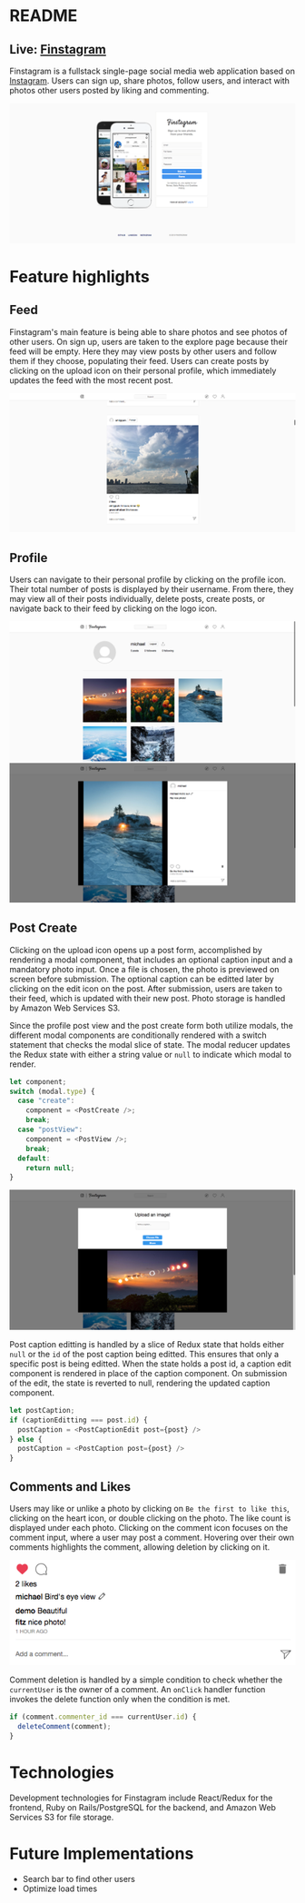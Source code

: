 # README

## Live: [Finstagram](https://finstagram-aa.herokuapp.com/#/ "Finstagram")

Finstagram is a fullstack single-page social media web application based on [Instagram](https://www.instagram.com/ "Instagram"). Users can sign up, share photos, follow users, and interact with photos other users posted by liking and commenting.

![](./readme_images/splash-ss.png)

# Feature highlights

## Feed

Finstagram's main feature is being able to share photos and see photos of other users. On sign up, users are taken to the explore page because their feed will be empty. Here they may view posts by other users and follow them if they choose, populating their feed. Users can create posts by clicking on the upload icon on their personal profile, which immediately updates the feed with the most recent post.

![](./readme_images/feed-ss.png)

## Profile

Users can navigate to their personal profile by clicking on the profile icon. Their total number of posts is displayed by their username. From there, they may view all of their posts individually, delete posts, create posts, or navigate back to their feed by clicking on the logo icon.

![](./readme_images/profile-ss.png)
![](./readme_images/postview-ss.png)

## Post Create

Clicking on the upload icon opens up a post form, accomplished by rendering a modal component, that includes an optional caption input and a mandatory photo input. Once a file is chosen, the photo is previewed on screen before submission. The optional caption can be editted later by clicking on the edit icon on the post. After submission, users are taken to their feed, which is updated with their new post. Photo storage is handled by Amazon Web Services S3.

Since the profile post view and the post create form both utilize modals, the different modal components are conditionally rendered with a switch statement that checks the modal slice of state. The modal reducer updates the Redux state with either a string value or `null` to indicate which modal to render.

```javascript
let component;
switch (modal.type) {
  case "create":
    component = <PostCreate />;
    break;
  case "postView":
    component = <PostView />;
    break;
  default:
    return null;
}
```

![](./readme_images/upload-ss.png)

Post caption editting is handled by a slice of Redux state that holds either `null` or the `id` of the post caption being editted. This ensures that only a specific post is being editted. When the state holds a post id, a caption edit component is rendered in place of the caption component. On submission of the edit, the state is reverted to null, rendering the updated caption component.

```javascript
let postCaption;
if (captionEditting === post.id) {
  postCaption = <PostCaptionEdit post={post} />
} else {
  postCaption = <PostCaption post={post} />
}
```

## Comments and Likes

Users may like or unlike a photo by clicking on `Be the first to like this`, clicking on the heart icon, or double clicking on the photo. The like count is displayed under each photo. Clicking on the comment icon focuses on the comment input, where a user may post a comment. Hovering over their own comments highlights the comment, allowing deletion by clicking on it.

![](./readme_images/comment-like-ss.png)

Comment deletion is handled by a simple condition to check whether the `currentUser` is the owner of a comment. An `onClick` handler function invokes the delete function only when the condition is met.

```javascript
if (comment.commenter_id === currentUser.id) {
  deleteComment(comment);
}
```

# Technologies

Development technologies for Finstagram include React/Redux for the frontend, Ruby on Rails/PostgreSQL for the backend, and Amazon Web Services S3 for file storage.

# Future Implementations

* Search bar to find other users
* Optimize load times